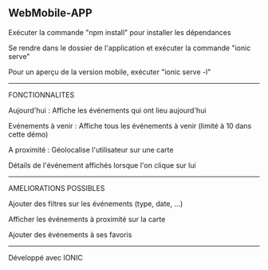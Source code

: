 WebMobile-APP
--------------------------
Exécuter la commande "npm install" pour installer les dépendances

Se rendre dans le dossier de l'application et exécuter la commande "ionic serve"

Pour un aperçu de la version mobile, exécuter "ionic serve -l"

--------------------------
FONCTIONNALITES

Aujourd'hui : Affiche les événements qui ont lieu aujourd'hui

Evénements à venir : Affiche tous les événements à venir (limité à 10 dans cette démo)

A proximité : Géolocalise l'utilisateur sur une carte

Détails de l'événement affichés lorsque l'on clique sur lui

--------------------------
AMELIORATIONS POSSIBLES

Ajouter des filtres sur les événements (type, date, ...)

Afficher les événements à proximité sur la carte

Ajouter des événements à ses favoris

--------------------------
Développé avec IONIC
